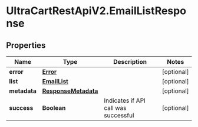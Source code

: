 # UltraCartRestApiV2.EmailListResponse

## Properties
Name | Type | Description | Notes
------------ | ------------- | ------------- | -------------
**error** | [**Error**](Error.md) |  | [optional] 
**list** | [**EmailList**](EmailList.md) |  | [optional] 
**metadata** | [**ResponseMetadata**](ResponseMetadata.md) |  | [optional] 
**success** | **Boolean** | Indicates if API call was successful | [optional] 


